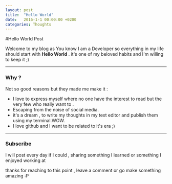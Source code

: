 ```yaml
---
layout: post
title:  "Hello World"
date:   2016-1-1 00:00:00 +0200
categories: Thoughts
---
```


#Hello World Post

Welcome to my blog as You know I am a Developer so everything in my life should start with **Hello World** . it's one of my beloved habits and I'm willing to keep it ;)

---

### Why ?
Not so good reasons but they made me make it :

* I love to express myself where no one have the interest to read but the very few who really want to .
* Escaping from the noise of social media.
* it's a dream , to write my thoughts in my text editor and publish them using my terminal.WOW.
* I love github and I want to be related to it's era ;)

---

### Subscribe
I will post every day if I could , sharing something I learned or something I enjoyed working at

thanks for reaching to this point , leave a comment or go make something amazing :P
